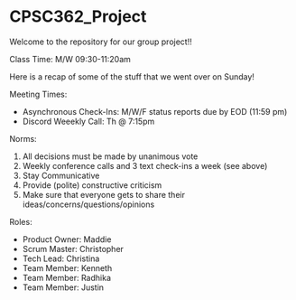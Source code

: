 # CPSC362_Project

Welcome to the repository for our group project!! 

Class Time: M/W 09:30-11:20am

Here is a recap of some of the stuff that we went over on Sunday!

Meeting Times:

  - Asynchronous Check-Ins: M/W/F status reports due by EOD (11:59 pm)
  - Discord Weeekly Call: Th @ 7:15pm 
  
Norms:
  1. All decisions must be made by unanimous vote
  2. Weekly conference calls and 3 text check-ins a week (see above)
  3. Stay Communicative
  4. Provide (polite) constructive criticism
  5. Make sure that everyone gets to share their ideas/concerns/questions/opinions


Roles:
   - Product Owner: Maddie
   - Scrum Master: Christopher 
   - Tech Lead: Christina
   - Team Member: Kenneth 
   - Team Member: Radhika 
   - Team Member: Justin 
  
  
  
  
